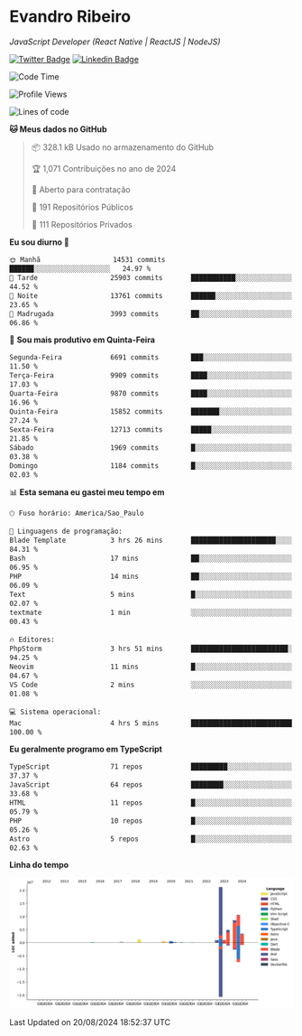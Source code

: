 # Evandro **Ribeiro**

*JavaScript Developer (React Native | ReactJS | NodeJS)*

[![Twitter Badge](https://img.shields.io/badge/-@ribeiroevandro-201B2D?style=flat-square&labelColor=201B2D&logo=twitter&logoColor=white&link=https://twitter.com/ribeiroevandro)](https://twitter.com/ribeiroevandro) 
[![Linkedin Badge](https://img.shields.io/badge/-Evandro%20Ribeiro-201B2D?style=flat-square&logo=Linkedin&logoColor=white&link=https://www.linkedin.com/in/ribeiroevandro)](https://www.linkedin.com/in/ribeiroevandro) 


<!--START_SECTION:waka-->
![Code Time](http://img.shields.io/badge/Code%20Time-4%2C061%20hrs%2016%20mins-blue)

![Profile Views](http://img.shields.io/badge/Visualizac%C3%B5es%20do%20perfil-16-blue)

![Lines of code](https://img.shields.io/badge/Desde%20o%20Hello%20World%20eu%20escrevi-54.0%20million%20linhas%20de%20c%C3%B3digo-blue)

**🐱 Meus dados no GitHub** 

> 📦 328.1 kB Usado no armazenamento do GitHub 
 > 
> 🏆 1,071 Contribuições no ano de 2024
 > 
> 💼 Aberto para contratação
 > 
> 📜 191 Repositórios Públicos 
 > 
> 🔑 111 Repositórios Privados 
 > 
**Eu sou diurno 🐤** 

```text
🌞 Manhã                  14531 commits       ██████░░░░░░░░░░░░░░░░░░░   24.97 % 
🌆 Tarde                  25903 commits       ███████████░░░░░░░░░░░░░░   44.52 % 
🌃 Noite                  13761 commits       ██████░░░░░░░░░░░░░░░░░░░   23.65 % 
🌙 Madrugada              3993 commits        ██░░░░░░░░░░░░░░░░░░░░░░░   06.86 % 
```
📅 **Sou mais produtivo em Quinta-Feira** 

```text
Segunda-Feira            6691 commits        ███░░░░░░░░░░░░░░░░░░░░░░   11.50 % 
Terça-Feira              9909 commits        ████░░░░░░░░░░░░░░░░░░░░░   17.03 % 
Quarta-Feira             9870 commits        ████░░░░░░░░░░░░░░░░░░░░░   16.96 % 
Quinta-Feira             15852 commits       ███████░░░░░░░░░░░░░░░░░░   27.24 % 
Sexta-Feira              12713 commits       █████░░░░░░░░░░░░░░░░░░░░   21.85 % 
Sábado                   1969 commits        █░░░░░░░░░░░░░░░░░░░░░░░░   03.38 % 
Domingo                  1184 commits        █░░░░░░░░░░░░░░░░░░░░░░░░   02.03 % 
```


📊 **Esta semana eu gastei meu tempo em** 

```text
🕑︎ Fuso horário: America/Sao_Paulo

💬 Linguagens de programação: 
Blade Template           3 hrs 26 mins       █████████████████████░░░░   84.31 % 
Bash                     17 mins             ██░░░░░░░░░░░░░░░░░░░░░░░   06.95 % 
PHP                      14 mins             ██░░░░░░░░░░░░░░░░░░░░░░░   06.09 % 
Text                     5 mins              █░░░░░░░░░░░░░░░░░░░░░░░░   02.07 % 
textmate                 1 min               ░░░░░░░░░░░░░░░░░░░░░░░░░   00.43 % 

🔥 Editores: 
PhpStorm                 3 hrs 51 mins       ████████████████████████░   94.25 % 
Neovim                   11 mins             █░░░░░░░░░░░░░░░░░░░░░░░░   04.67 % 
VS Code                  2 mins              ░░░░░░░░░░░░░░░░░░░░░░░░░   01.08 % 

💻 Sistema operacional: 
Mac                      4 hrs 5 mins        █████████████████████████   100.00 % 
```

**Eu geralmente programo em TypeScript** 

```text
TypeScript               71 repos            █████████░░░░░░░░░░░░░░░░   37.37 % 
JavaScript               64 repos            ████████░░░░░░░░░░░░░░░░░   33.68 % 
HTML                     11 repos            █░░░░░░░░░░░░░░░░░░░░░░░░   05.79 % 
PHP                      10 repos            █░░░░░░░░░░░░░░░░░░░░░░░░   05.26 % 
Astro                    5 repos             █░░░░░░░░░░░░░░░░░░░░░░░░   02.63 % 
```



**Linha do tempo**

![Lines of Code chart](https://raw.githubusercontent.com/ribeiroevandro/ribeiroevandro/main/assets/bar_graph.png)


 Last Updated on 20/08/2024 18:52:37 UTC
<!--END_SECTION:waka-->
